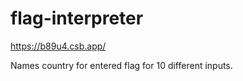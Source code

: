 # flag-interpreter

https://b89u4.csb.app/

Names country for entered flag for 10 different inputs.

